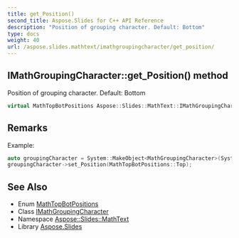 ```yaml
---
title: get_Position()
second_title: Aspose.Slides for C++ API Reference
description: "Position of grouping character. Default: Bottom"
type: docs
weight: 40
url: /aspose.slides.mathtext/imathgroupingcharacter/get_position/
---
```

## IMathGroupingCharacter::get_Position() method


Position of grouping character. Default: Bottom

```cpp
virtual MathTopBotPositions Aspose::Slides::MathText::IMathGroupingCharacter::get_Position()=0
```

## Remarks


Example: 
```cpp
auto groupingCharacter = System::MakeObject<MathGroupingCharacter>(System::MakeObject<MathematicalText>(u"abc"));
groupingCharacter->set_Position(MathTopBotPositions::Top);
```

## See Also

* Enum [MathTopBotPositions](../../mathtopbotpositions/)
* Class [IMathGroupingCharacter](../)
* Namespace [Aspose::Slides::MathText](../../)
* Library [Aspose.Slides](../../../)